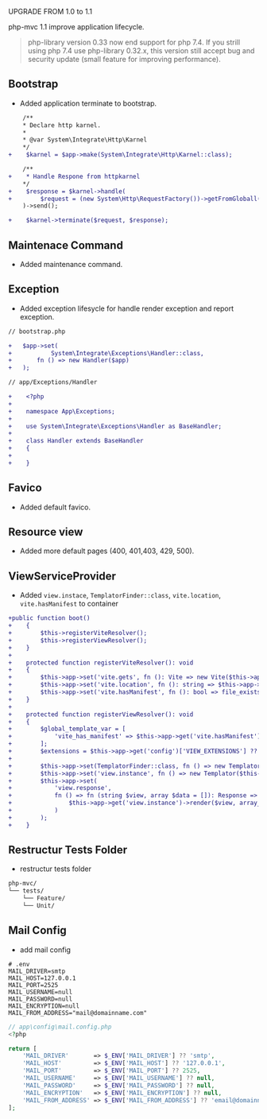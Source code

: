 UPGRADE FROM 1.0 to 1.1

php-mvc 1.1 improve application lifecycle.

> php-library version 0.33 now end support for php 7.4. If you strill using php 7.4 use php-library 0.32.x, this version still accept bug and security update (small feature for improving performance).

Bootstrap
-----

* Added application terminate to bootstrap.
```diff
    /**
    * Declare http karnel.
    *
    * @var System\Integrate\Http\Karnel
    */
+    $karnel = $app->make(System\Integrate\Http\Karnel::class);

    /**
+    * Handle Respone from httpkarnel
    */
+    $response = $karnel->handle(
+        $request = (new System\Http\RequestFactory())->getFromGloball()
    )->send();

+    $karnel->terminate($request, $response);
```

Maintenace Command
-----
* Added maintenance command.

Exception
-----
* Added exception lifesycle for handle render exception and report exception.
```diff
// bootstrap.php

+   $app->set(
+           System\Integrate\Exceptions\Handler::class,
+       fn () => new Handler($app)
+   );
```

```diff
// app/Exceptions/Handler

+    <?php
+
+    namespace App\Exceptions;
+
+    use System\Integrate\Exceptions\Handler as BaseHandler;
+
+    class Handler extends BaseHandler
+    {
+
+    }
```

Favico
-----
* Added default favico.

Resource view
-----
* Added more default pages (400, 401,403, 429, 500).

ViewServiceProvider
-----
* Added `view.instace`, `TemplatorFinder::class`, `vite.location`, `vite.hasManifest` to container
```diff
+public function boot()
+    {
+        $this->registerViteResolver();
+        $this->registerViewResolver();
+    }
+
+    protected function registerViteResolver(): void
+    {
+        $this->app->set('vite.gets', fn (): Vite => new Vite($this->app->public_path(), '/build/'));
+        $this->app->set('vite.location', fn (): string => $this->app->public_path() . '/build/manifest.json');
+        $this->app->set('vite.hasManifest', fn (): bool => file_exists($this->app->get('vite.location')));
+    }
+
+    protected function registerViewResolver(): void
+    {
+        $global_template_var = [
+            'vite_has_manifest' => $this->app->get('vite.hasManifest'),
+        ];
+        $extensions = $this->app->get('config')['VIEW_EXTENSIONS'] ?? [];
+
+        $this->app->set(TemplatorFinder::class, fn () => new TemplatorFinder(view_paths(), $extensions));
+        $this->app->set('view.instance', fn () => new Templator($this->app->get(TemplatorFinder::class), compiled_view_path()));
+        $this->app->set(
+            'view.response',
+            fn () => fn (string $view, array $data = []): Response => new Response(
+                $this->app->get('view.instance')->render($view, array_merge($data, $global_template_var))
+            )
+        );
+    }
```

Restructur Tests Folder
-----
* restructur tests folder
```bash
php-mvc/
└── tests/
    └── Feature/
    └── Unit/
```

Mail Config
-----
* add mail config
```env
# .env
MAIL_DRIVER=smtp
MAIL_HOST=127.0.0.1
MAIL_PORT=2525
MAIL_USERNAME=null
MAIL_PASSWORD=null
MAIL_ENCRYPTION=null
MAIL_FROM_ADDRESS="mail@domainname.com"
```
```php
// app\config\mail.config.php
<?php

return [
    'MAIL_DRIVER'       => $_ENV['MAIL_DRIVER'] ?? 'smtp',
    'MAIL_HOST'         => $_ENV['MAIL_HOST'] ?? '127.0.0.1',
    'MAIL_PORT'         => $_ENV['MAIL_PORT'] ?? 2525,
    'MAIL_USERNAME'     => $_ENV['MAIL_USERNAME'] ?? null,
    'MAIL_PASSWORD'     => $_ENV['MAIL_PASSWORD'] ?? null,
    'MAIL_ENCRYPTION'   => $_ENV['MAIL_ENCRYPTION'] ?? null,
    'MAIL_FROM_ADDRESS' => $_ENV['MAIL_FROM_ADDRESS'] ?? 'email@domainname.com',
];
```
